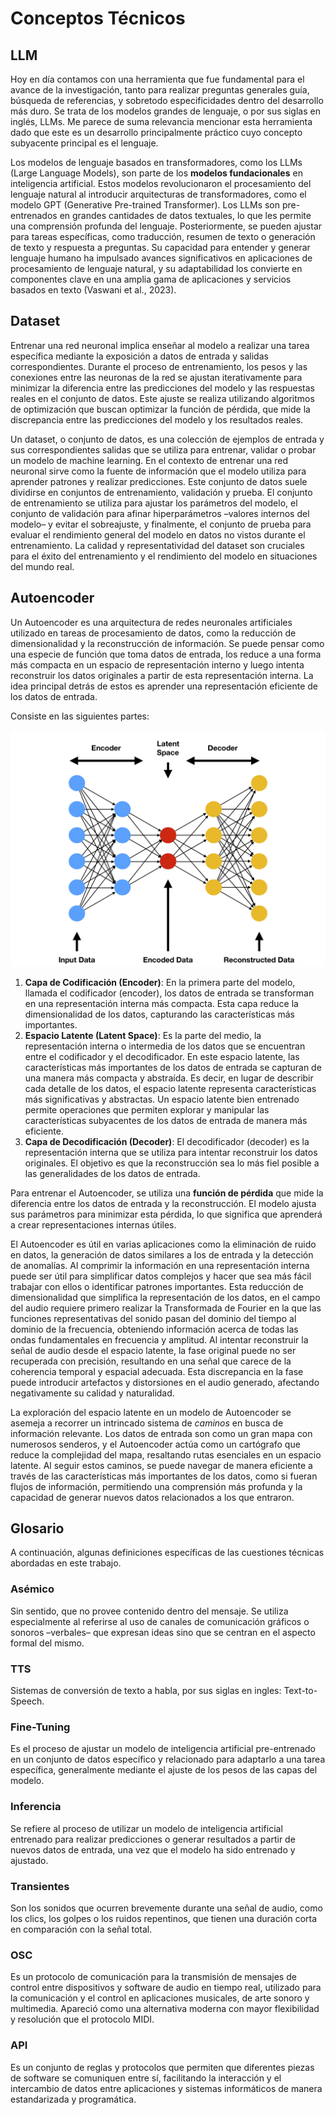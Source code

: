 # Conceptos Técnicos

## LLM

Hoy en día contamos con una herramienta que fue fundamental para el avance de la investigación, tanto para realizar preguntas generales guía, búsqueda de referencias, y sobretodo especificidades dentro del desarrollo más duro. Se trata de los modelos grandes de lenguaje, o por sus siglas en inglés, LLMs. Me parece de suma relevancia mencionar esta herramienta dado que este es un desarrollo principalmente práctico cuyo concepto subyacente principal es el lenguaje.

Los modelos de lenguaje basados en transformadores, como los LLMs (Large Language Models), son parte de los **modelos fundacionales** en inteligencia artificial. Estos modelos revolucionaron el procesamiento del lenguaje natural al introducir arquitecturas de transformadores, como el modelo GPT (Generative Pre-trained Transformer). Los LLMs son pre-entrenados en grandes cantidades de datos textuales, lo que les permite una comprensión profunda del lenguaje. Posteriormente, se pueden ajustar para tareas específicas, como traducción, resumen de texto o generación de texto y respuesta a preguntas. Su capacidad para entender y generar lenguaje humano ha impulsado avances significativos en aplicaciones de procesamiento de lenguaje natural, y su adaptabilidad los convierte en componentes clave en una amplia gama de aplicaciones y servicios basados en texto (Vaswani et al., 2023).

## Dataset

Entrenar una red neuronal implica enseñar al modelo a realizar una tarea específica mediante la exposición a datos de entrada y salidas correspondientes. Durante el proceso de entrenamiento, los pesos y las conexiones entre las neuronas de la red se ajustan iterativamente para minimizar la diferencia entre las predicciones del modelo y las respuestas reales en el conjunto de datos. Este ajuste se realiza utilizando algoritmos de optimización que buscan optimizar la función de pérdida, que mide la discrepancia entre las predicciones del modelo y los resultados reales.

Un dataset, o conjunto de datos, es una colección de ejemplos de entrada y sus correspondientes salidas que se utiliza para entrenar, validar o probar un modelo de machine learning. En el contexto de entrenar una red neuronal sirve como la fuente de información que el modelo utiliza para aprender patrones y realizar predicciones. Este conjunto de datos suele dividirse en conjuntos de entrenamiento, validación y prueba. El conjunto de entrenamiento se utiliza para ajustar los parámetros del modelo, el conjunto de validación para afinar hiperparámetros –valores internos del modelo– y evitar el sobreajuste, y finalmente, el conjunto de prueba para evaluar el rendimiento general del modelo en datos no vistos durante el entrenamiento. La calidad y representatividad del dataset son cruciales para el éxito del entrenamiento y el rendimiento del modelo en situaciones del mundo real.

## Autoencoder

Un Autoencoder es una arquitectura de redes neuronales artificiales utilizado en tareas de procesamiento de datos, como la reducción de dimensionalidad y la reconstrucción de información. Se puede pensar como una especie de función que toma datos de entrada, los reduce a una forma más compacta en un espacio de representación interno y luego intenta reconstruir los datos originales a partir de esta representación interna. La idea principal detrás de estos es aprender una representación eficiente de los datos de entrada.

Consiste en las siguientes partes:

![Estructura de un Autoencoder](_media/autoencoder.png)

1. **Capa de Codificación (Encoder)**: En la primera parte del modelo, llamada el codificador (encoder), los datos de entrada se transforman en una representación interna más compacta. Esta capa reduce la dimensionalidad de los datos, capturando las características más importantes.
2. **Espacio Latente (Latent Space)**: Es la parte del medio, la representación interna o intermedia de los datos que se encuentran entre el codificador y el decodificador. En este espacio latente, las características más importantes de los datos de entrada se capturan de una manera más compacta y abstraída. Es decir, en lugar de describir cada detalle de los datos, el espacio latente representa características más significativas y abstractas. Un espacio latente bien entrenado permite operaciones que permiten explorar y manipular las características subyacentes de los datos de entrada de manera más eficiente.
3. **Capa de Decodificación (Decoder)**: El decodificador (decoder) es la representación interna que se utiliza para intentar reconstruir los datos originales. El objetivo es que la reconstrucción sea lo más fiel posible a las generalidades de los datos de entrada.

Para entrenar el Autoencoder, se utiliza una **función de pérdida** que mide la diferencia entre los datos de entrada y la reconstrucción. El modelo ajusta sus parámetros para minimizar esta pérdida, lo que significa que aprenderá a crear representaciones internas útiles.

El Autoencoder es útil en varias aplicaciones como la eliminación de ruido en datos, la generación de datos similares a los de entrada y la detección de anomalías. Al comprimir la información en una representación interna puede ser útil para simplificar datos complejos y hacer que sea más fácil trabajar con ellos o identificar patrones importantes. Esta reducción de dimensionalidad que simplifica la representación de los datos, en el campo del audio requiere primero realizar la Transformada de Fourier en la que las funciones representativas del sonido pasan del dominio del tiempo al dominio de la frecuencia, obteniendo información acerca de todas las ondas fundamentales en frecuencia y amplitud. Al intentar reconstruir la señal de audio desde el espacio latente, la fase original puede no ser recuperada con precisión, resultando en una señal que carece de la coherencia temporal y espacial adecuada. Esta discrepancia en la fase puede introducir artefactos y distorsiones en el audio generado, afectando negativamente su calidad y naturalidad.

La exploración del espacio latente en un modelo de Autoencoder se asemeja a recorrer un intrincado sistema de *caminos* en busca de información relevante. Los datos de entrada son como un gran mapa con numerosos senderos, y el Autoencoder actúa como un cartógrafo que reduce la complejidad del mapa, resaltando rutas esenciales en un espacio latente. Al seguir estos caminos, se puede navegar de manera eficiente a través de las características más importantes de los datos, como si fueran flujos de información, permitiendo una comprensión más profunda y la capacidad de generar nuevos datos relacionados a los que entraron.

## Glosario

A continuación, algunas definiciones específicas de las cuestiones técnicas abordadas en este trabajo.

### Asémico

Sin sentido, que no provee contenido dentro del mensaje. Se utiliza especialmente al referirse al uso de canales de comunicación gráficos o sonoros –verbales– que expresan ideas sino que se centran en el aspecto formal del mismo.

### TTS

Sistemas de conversión de texto a habla, por sus siglas en ingles: Text-to-Speech.

### Fine-Tuning

Es el proceso de ajustar un modelo de inteligencia artificial pre-entrenado en un conjunto de datos específico y relacionado para adaptarlo a una tarea específica, generalmente mediante el ajuste de los pesos de las capas del modelo.

### Inferencia

Se refiere al proceso de utilizar un modelo de inteligencia artificial entrenado para realizar predicciones o generar resultados a partir de nuevos datos de entrada, una vez que el modelo ha sido entrenado y ajustado.

### Transientes

Son los sonidos que ocurren brevemente durante una señal de audio, como los clics, los golpes o los ruidos repentinos, que tienen una duración corta en comparación con la señal total.

### OSC

Es un protocolo de comunicación para la transmisión de mensajes de control entre dispositivos y software de audio en tiempo real, utilizado para la comunicación y el control en aplicaciones musicales, de arte sonoro y multimedia. Apareció como una alternativa moderna con mayor flexibilidad y resolución que el protocolo MIDI.

### API

Es un conjunto de reglas y protocolos que permiten que diferentes piezas de software se comuniquen entre sí, facilitando la interacción y el intercambio de datos entre aplicaciones y sistemas informáticos de manera estandarizada y programática.
